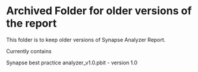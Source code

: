 # Archived Folder for older versions of the report

This folder is to keep older versions of Synapse Analyzer Report. 

Currently contains

Synapse best practice analyzer_v1.0.pbit - version 1.0